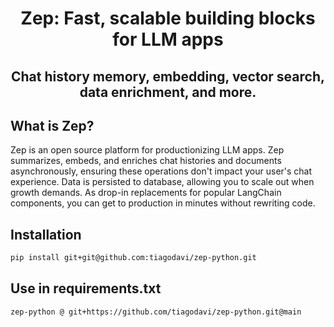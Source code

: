 <h1 align="center">
Zep: Fast, scalable building blocks for LLM apps
</h1>

<h2 align="center">Chat history memory, embedding, vector search, data enrichment, and more.</h2>

## What is Zep?
Zep is an open source platform for productionizing LLM apps. Zep summarizes, embeds, and enriches chat histories and documents asynchronously, ensuring these operations don't impact your user's chat experience. Data is persisted to database, allowing you to scale out when growth demands. As drop-in replacements for popular LangChain components, you can get to production in minutes without rewriting code.

## Installation
```bash
pip install git+git@github.com:tiagodavi/zep-python.git
```

## Use in requirements.txt
```
zep-python @ git+https://github.com/tiagodavi/zep-python.git@main
```
